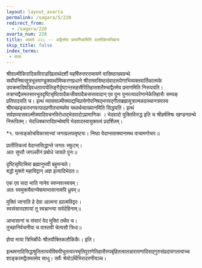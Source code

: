 ```yaml
---
layout: layout_avarta
permalink: /sagara/5/228
redirect_from:
  - /sagara/228
avarta_num: 228
title: आवर्तः २२८ -- अद्वैतमेव प्रामाणिकमिति वाल्मीकेप्यभिप्रायः
skip_title: false
index_terms: 
 - माया
---
```


श्रीवाल्मीकिरादिकविराडखिलार्थदर्शी महर्षिरुत्तररामायणे वासिष्ठाख्यग्रन्थे
सर्वोपनिषत्सूत्रभूतमाण्डूक्यार्थाविष्करणप्रधाने
श्रीरामवसिष्ठसंवादरूपेणाभिव्यक्तवार्तिकात्मके
उपक्रमादिषड्विधतात्पर्यलिङ्गैर्दृष्टान्तसहस्रैरितिहासशतैश्चाद्वैतमेव प्रमाणमिति निरूपयति। तत्राप्यद्वैतमतसारभूतदृष्टिसृष्टिवादैकजीववादैकसत्तावादान् एव पुनः पुनरत्यादरेणानेकेतिहासैः सम्यक् प्रतिपादयति च।
इत्थं
व्यासवाल्मीक्याद्यभिप्रायेणोपनिषद्भगवद्गीताब्रह्मसूत्रात्मकप्रस्थानत्रयस्य
श्रीमच्छङ्करभगवत्पादप्रणीतभाष्यमेव यथार्थव्याख्यानमिति सिद्ध्यति। इत्थं
सर्वज्ञव्यासवाल्मीक्यादिवचनविरोधाद्भेदवादोऽप्रामाणिकः
। भेदवादो युक्तिविरुद्ध इति च श्रीहर्षमिश्रः खण्डनग्रन्थे निरूपितम्। भेदधिक्कारादिग्रन्थेष्वपि
भेदवादस्यायुक्तत्वं प्रदर्शितम्।


<div class="footnote" markdown="1">
*१. यत्सङ्कोचविकासाभ्यां जगत्प्रलयसृष्टयः।  
निष्ठा वेदान्तवाक्यानामथ वाचामगोचरः॥

प्रातीतिकत्वं वेदान्तसिद्धान्ते जगतः स्फुटम्।  
अतः सुप्तौ जगल्लीनं प्रबोधे जायते पुनः॥

दृष्टिसृष्टिमिमां ब्रह्मानुभवी बहुमन्यते।  
बद्धो मुक्तो महाविद्वान् अज्ञ इत्यादिभेदतः॥

एक एव सदा भाति नानेव स्वप्नवत्स्वयम्।  
अतः स्वमुक्त्यैवान्येषामाभासानामपि ध्रुवम्॥

मुक्तिं जानाति हे देवा आत्मना ह्यात्मविद्वरः।  
स्वसंसारदशायां तु स्वभ्रान्त्या सर्वदेहिनाम्॥

आभासानां च संसारं वेद मुक्तिं तथैव च।  
तुच्छानिर्वचनीया च वास्तवी चेत्यसौ त्रिधा॥

ज्ञेया माया त्रिभिर्बोधैः श्रौतयौक्तिकलौकिकैः। इति।
</div>


इत्थमनादिसिद्धश्रुतितात्पर्यविषयीभूतत्वात्स्मृतिपुराणेतिहासैरुपबृंहितत्वातन्नारायणादिसद्गुरुसंप्रदायगतत्वाच्च शाङ्करमद्वैतमतमेव साधु।
सर्वैः
श्रेयोऽर्थिभिरादरणीयञ्च।
